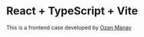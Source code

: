 # React + TypeScript + Vite

This is a frontend case developed by [Ozan Manav](https://www.linkedin.com/in/ozanmanav/)
